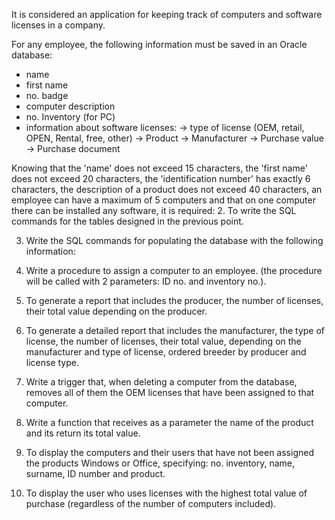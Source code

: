It is considered an application for keeping track of computers and software licenses in a company.

For any employee, the following information must be saved in an Oracle database:
- name
- first name
- no. badge
- computer description
- no. Inventory (for PC)
- information about software licenses: 
  -> type of license (OEM, retail, OPEN, Rental, free, other)
  -> Product
  -> Manufacturer
  -> Purchase value
  -> Purchase document
  
Knowing that the 'name' does not exceed 15 characters, the 'first name' does not exceed 20 characters, the 'identification number' has exactly 6 characters, the description of a product does not exceed 40 characters, an employee can have a maximum of 5 computers and that on one computer there can be installed any software, it is required:
2. To write the SQL commands for the tables designed in the previous point.

3. Write the SQL commands for populating the database with the following information:

4. Write a procedure to assign a computer to an employee. (the procedure will be called with 2 parameters: ID no. and inventory no.).

5. To generate a report that includes the producer, the number of licenses, their total value depending on the producer.

6. To generate a detailed report that includes the manufacturer, the type of license,
the number of licenses, their total value, depending on the manufacturer and type of license,
ordered breeder by producer and license type.

7. Write a trigger that, when deleting a computer from the database, removes all of them
the OEM licenses that have been assigned to that computer.

8. Write a function that receives as a parameter the name of the product and its
return its total value.

9. To display the computers and their users that have not been assigned the products
Windows or Office, specifying: no. inventory, name, surname, ID number and
product.

10. To display the user who uses licenses with the highest total value of
purchase (regardless of the number of computers included).
